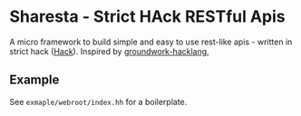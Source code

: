 # Sharesta - Strict HAck RESTful Apis

A micro framework to build simple and easy to use rest-like apis - written in
strict hack ([Hack](http://hacklang.org)). Inspired by
[groundwork-hacklang](https://github.com/ndavison/groundwork-hacklang), 

## Example

See `exmaple/webroot/index.hh` for a boilerplate.
